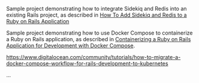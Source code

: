 
Sample project demonstrating how to integrate Sidekiq and Redis into an existing Rails project, as described in [How To Add Sidekiq and Redis to a Ruby on Rails Application](https://www.digitalocean.com/community/tutorials/how-to-add-sidekiq-and-redis-to-a-ruby-on-rails-application)

Sample project demonstrating how to use Docker Compose to containerize a Ruby on Rails application, as described in [Containerizing a Ruby on Rails Application for Development with Docker Compose](https://www.digitalocean.com/community/tutorials/containerizing-a-ruby-on-rails-application-for-development-with-docker-compose).


https://www.digitalocean.com/community/tutorials/how-to-migrate-a-docker-compose-workflow-for-rails-development-to-kubernetes

...

